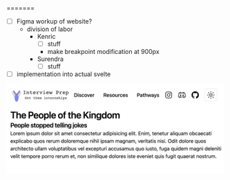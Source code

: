 =======
- [ ] Figma workup of website?
	- division of labor
		- Kenric
			- [ ] stuff
			- make breakpoint modification at 900px
		- Surendra
			- [ ] stuff 
- [ ] implementation into actual svelte

![Picture](Screenshot_1.png)
